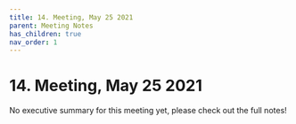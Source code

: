 ```yaml
---
title: 14. Meeting, May 25 2021
parent: Meeting Notes
has_children: true
nav_order: 1
---
```


# 14. Meeting, May 25 2021

No executive summary for this meeting yet, please check out the full notes!